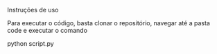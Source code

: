 Instruções de uso

Para executar o código, basta clonar o repositório, navegar até a pasta code e executar o comando

python script.py